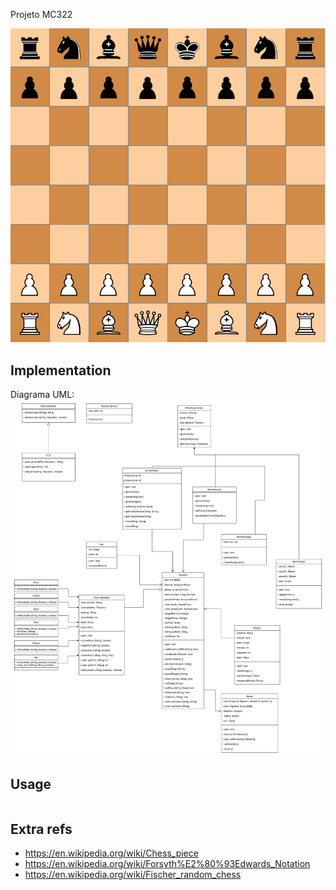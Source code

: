 Projeto MC322

![chessboard](imgs/screenshot.png)

Implementation
-----
Diagrama UML:
![diagrama](imgs/diagrama_ok.png)

Usage
-----
```java

```
Extra refs
-----
  * https://en.wikipedia.org/wiki/Chess_piece
  * https://en.wikipedia.org/wiki/Forsyth%E2%80%93Edwards_Notation
  * https://en.wikipedia.org/wiki/Fischer_random_chess
